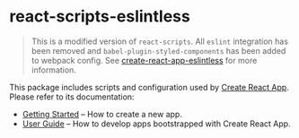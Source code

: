 # react-scripts-eslintless

> This is a modified version of `react-scripts`. All `eslint` integration has been removed and `babel-plugin-styled-components` has been added to webpack config. See [create-react-app-eslintless](https://github.com/joserocha3/create-react-app-eslintless) for more information.

This package includes scripts and configuration used by [Create React App](https://github.com/facebook/create-react-app).<br>
Please refer to its documentation:

- [Getting Started](https://facebook.github.io/create-react-app/docs/getting-started) – How to create a new app.
- [User Guide](https://facebook.github.io/create-react-app/) – How to develop apps bootstrapped with Create React App.
